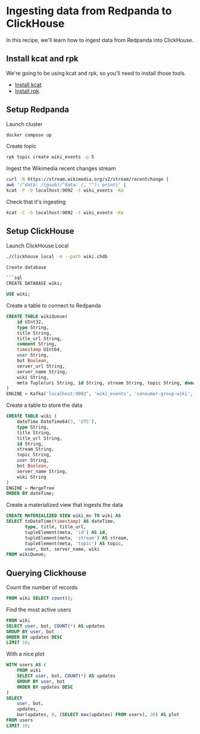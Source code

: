 # Ingesting data from Redpanda to ClickHouse

In this recipe, we'll learn how to ingest data from Redpanda into ClickHouse.

## Install kcat and rpk

We're going to be using kcat and rpk, so you'll need to install those tools.

* [Install kcat](https://github.com/edenhill/kcat)
* [Install rpk](https://docs.redpanda.com/current/get-started/rpk-install/)

## Setup Redpanda

Launch cluster

```bash
docker compose up
```

Create topic

```bash
rpk topic create wiki_events -p 5
```

Ingest the Wikimedia recent changes stream

```bash
curl -N https://stream.wikimedia.org/v2/stream/recentchange |
awk '/^data: /{gsub(/^data: /, ""); print}' |
kcat -P -b localhost:9092 -t wiki_events -Kø
```

Check that it's ingesting

```bash
kcat -C -b localhost:9092 -t wiki_events -Kø
```

## Setup ClickHouse

Launch ClickHouse Local

```bash
./clickhouse local -m --path wiki.chdb

Create database

```sql
CREATE DATABASE wiki;
```

```sql
USE wiki;
```

Create a table to connect to Redpanda

```sql
CREATE TABLE wikiQueue(
    id UInt32,
    type String,
    title String,
    title_url String,
    comment String,
    timestamp UInt64,
    user String,
    bot Boolean,
    server_url String,
    server_name String,
    wiki String,
    meta Tuple(uri String, id String, stream String, topic String, domain String)
)
ENGINE = Kafka('localhost:9092', 'wiki_events', 'consumer-group-wiki', 'JSONEachRow');
```

Create a table to store the data

```sql
CREATE TABLE wiki (
    dateTime DateTime64(3, 'UTC'),
    type String,
    title String,
    title_url String,
    id String,
    stream String,
    topic String,
    user String,
    bot Boolean, 
    server_name String,
    wiki String
) 
ENGINE = MergeTree 
ORDER BY dateTime;
```

Create a materialized view that ingests the data

```sql
CREATE MATERIALIZED VIEW wiki_mv TO wiki AS 
SELECT toDateTime(timestamp) AS dateTime,
       type, title, title_url, 
       tupleElement(meta, 'id') AS id, 
       tupleElement(meta, 'stream') AS stream, 
       tupleElement(meta, 'topic') AS topic, 
       user, bot, server_name, wiki
FROM wikiQueue;
```

## Querying Clickhouse

Count the number of records

```sql
FROM wiki SELECT count();
```

Find the most active users

```sql
FROM wiki
SELECT user, bot, COUNT(*) AS updates
GROUP BY user, bot
ORDER BY updates DESC
LIMIT 10;
```

With a nice plot

```sql
WITH users AS (
    FROM wiki
    SELECT user, bot, COUNT(*) AS updates
    GROUP BY user, bot
    ORDER BY updates DESC
)
SELECT
    user, bot,
    updates,
    bar(updates, 0, (SELECT max(updates) FROM users), 30) AS plot
FROM users
LIMIT 10;    
```
